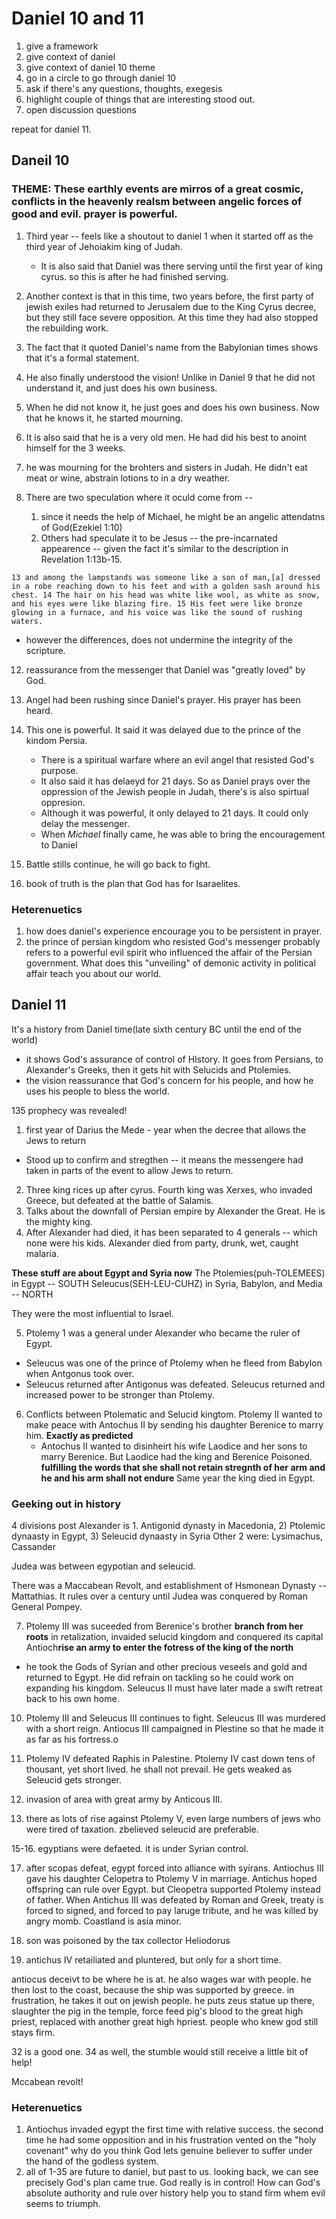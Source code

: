 # Daniel 10 and 11

1. give a framework
1. give context of daniel
1. give context of daniel 10 theme 
1. go in a circle to go through daniel 10
1. ask if there's any questions, thoughts, exegesis
1. highlight couple of things that are interesting stood out.
1. open discussion questions

repeat for daniel 11.

## Daneil 10
### THEME: These earthly events are mirros of a great cosmic, conflicts in the heavenly realsm between angelic forces of good and evil. prayer is powerful.
1. Third year -- feels like a shoutout to daniel 1 when it started off as the third year
of Jehoiakim king of Judah.
    -  It is also said that Daniel was there serving until the first year of king cyrus. so this is after he had finished serving.
1. Another context is that in this time, two years before, the first party of jewish exiles had returned to Jerusalem due to the King Cyrus decree, but they still face severe opposition. At this time they had also stopped the rebuilding work. 
1. The fact that it quoted Daniel's name from the Babylonian times shows that it's a formal statement.
1. He also finally understood the vision! Unlike in Daniel 9 that he did not understand it, and just does his own business.

2. When he did not know it, he just goes and does his own business. Now that he knows it, he started mourning.
2. It is also said that he is a very old men. He had did his best to anoint himself for the 3 weeks.
2. he was mourning for the brohters and sisters in Judah. He didn't eat meat or wine, abstrain lotions to in a dry weather.

5. There are two speculation where it oculd come from --
    1. since it needs the help of Michael, he might be an angelic attendatns of God(Ezekiel 1:10)
    1. Others had speculate it to be Jesus -- the pre-incarnated appearence -- given the fact it's similar to the description in Revelation 1:13b-15. 

```
13 and among the lampstands was someone like a son of man,[a] dressed in a robe reaching down to his feet and with a golden sash around his chest. 14 The hair on his head was white like wool, as white as snow, and his eyes were like blazing fire. 15 His feet were like bronze glowing in a furnace, and his voice was like the sound of rushing waters.
```
 - however the differences, does not undermine the integrity of the scripture.

12. reassurance from the messenger that Daniel was "greatly loved" by God.

13. Angel had been rushing since Daniel's prayer. His prayer has been heard.
13. This one is powerful. It said it was delayed due to the prince of the kindom Persia.
    - There is a spiritual warfare where an evil angel that resisted God's purpose. 
    - It also said it has delaeyd for 21 days. So as Daniel prays over the oppression of the Jewish people in Judah, there's is also spirtual oppresion.
    - Although it was powerful, it only delayed to 21 days. It could only delay the messenger.
    - When *Michael* finally came, he was able to bring the encouragement to Daniel

20. Battle stills continue, he will go back to fight.
21. book of truth is the plan that God has for Isaraelites.

### Heterenuetics

1. how does daniel's experience encourage you to be persistent in prayer.
1. the prince of persian kingdom who resisted God's messenger probably refers to a powerful evil spirit who influenced the affair of the Persian government. What does this "unveiling" of demonic activity in political affair teach you about our world.

## Daniel 11

It's a history from Daniel time(late sixth century BC until the end of the world)
- it shows God's assurance of control of HIstory. It goes from Persians, to Alexander's Greeks, then it gets hit with Selucids and Ptolemies.
- the vision reassurance that God's concern for his people, and how he uses his people to bless the world.

135 prophecy was revealed!


1. first year of Darius the Mede - year when the decree that allows the Jews to return
  - Stood up to confirm and stregthen -- it means the messengere had taken in parts of the event to allow Jews to return.
2. Three king rices up after cyrus. Fourth king was Xerxes, who invaded Greece, but defeated at the battle of Salamis.
3. Talks about the downfall of Persian empire by Alexander the Great. He is the mighty king.
4. After Alexander had died, it has been separated to 4 generals -- which none were his kids.
Alexander died from party, drunk, wet, caught malaria. 

**These stuff are about Egypt and Syria now**
The Ptolemies(puh-TOLEMEES) in Egypt -- SOUTH
Seleucus(SEH-LEU-CUHZ) in Syria, Babylon, and Media -- NORTH

They were the most influential to Israel.

5. Ptolemy 1 was a general under Alexander who became the ruler of Egypt.
- Seleucus was one of the prince of Ptolemy when he fleed from Babylon when Antgonus took over.
- Seleucus returned after Antigonus was defeated. Seleucus returned and increased power to be stronger than Ptolemy.

6. Conflicts between Ptolematic and Selucid kingtom. Ptolemy II wanted to make peace with Antochus II by sending his daughter Berenice to marry him. **Exactly as predicted**
    - Antochus II wanted to disinheirt his wife Laodice and her sons to marry Berenice. But Laodice had the king and Berenice Poisoned. **fulfilling the words that she shall not retain stregnth of her arm and he and his arm shall not endure** Same year the king died in Egypt.

### Geeking out in history
4 divisions post Alexander is 1. Antigonid dynasty in Macedonia, 2) Ptolemic dynaasty in Egypt, 3) Seleucid dynaasty in Syria
Other 2 were: Lysimachus,  Cassander

Judea was between egypotian and seleucid. 

There was a Maccabean Revolt, and establishment of Hsmonean Dynasty -- Mattathias. It rules over a century until Judea was conquered by Roman General Pompey.

7. Ptolemy III was suceeded from Berenice's brother **branch from her roots** in retalization, invaided selucid kingdom and conquered its capital Antioch**rise an army to enter the fotress of the king of the north**
- he took the Gods of Syrian and other precious veseels and gold and returned to Egypt. He did refrain on tackling so he could work on expanding his kingdom. Seleucus II must have later made a swift retreat back to his own home. 

10. Ptolemy III and Seleucus III continues to fight. Seleucus III was murdered with a short reign. Antiocus III campaigned in Plestine so that he made it as far as his fortress.o

11. Ptolemy IV defeated Raphis in Palestine. Ptolemy IV cast down tens of thousant, yet short lived. he shall not prevail. He gets weaked as Seleucid gets stronger.

13. invasion of area with great army by Anticous III.

14. there as lots of rise against Ptolemy V, even large numbers of jews who were tired of taxation. zbelieved seleucid are preferable. 

15-16. egyptians were defaeted. it is under Syrian control.

17. after scopas defeat, egypt forced into alliance with syirans. Antiochus III gave his daughter Celopetra to Ptolemy V in marriage. Antichus hoped offspring can rule over Egypt. but Cleopetra supported Ptolemy instead of father. When Antichus III was defeated by Roman and Greek, treaty is forced to signed, and forced to pay laruge tribute, and he was killed by angry momb. Coastland is asia minor.

20. son was poisoned by the tax collector Heliodorus

24. antichus IV retailiated and pluntered, but only for a short time.

antiocus deceivt to be where he is at. he also wages war with people. he then lost to the coast, because the ship was supported by greece. in frustration, he takes it out on jewish people. he puts zeus statue up there, slaughter the pig in the temple, force feed pig's blood to the great high priest, replaced with another great high hpriest. people who knew god still stays firm.

32 is a good one. 
34 as well, the stumble would still receive a little bit of help!

Mccabean revolt!

### Heterenuetics

1. Antiochus invaded egypt the first time with relative success. the second time he had some opposition and in his frustration vented on the "holy covenant" why do you think God lets genuine believer to suffer under the hand of the godless system.
1. all of 1-35 are future to daniel, but past to us. looking back, we can see precisely God's plan came true. God really is in control! How can God's absolute authority and rule over history help you to stand firm whem evil seems to triumph.
